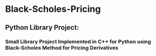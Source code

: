 # Black-Scholes-Pricing

## Python Library Project:
### Small Library Project Implemented in C++ for Python using Black-Scholes Method for Pricing Derivatives